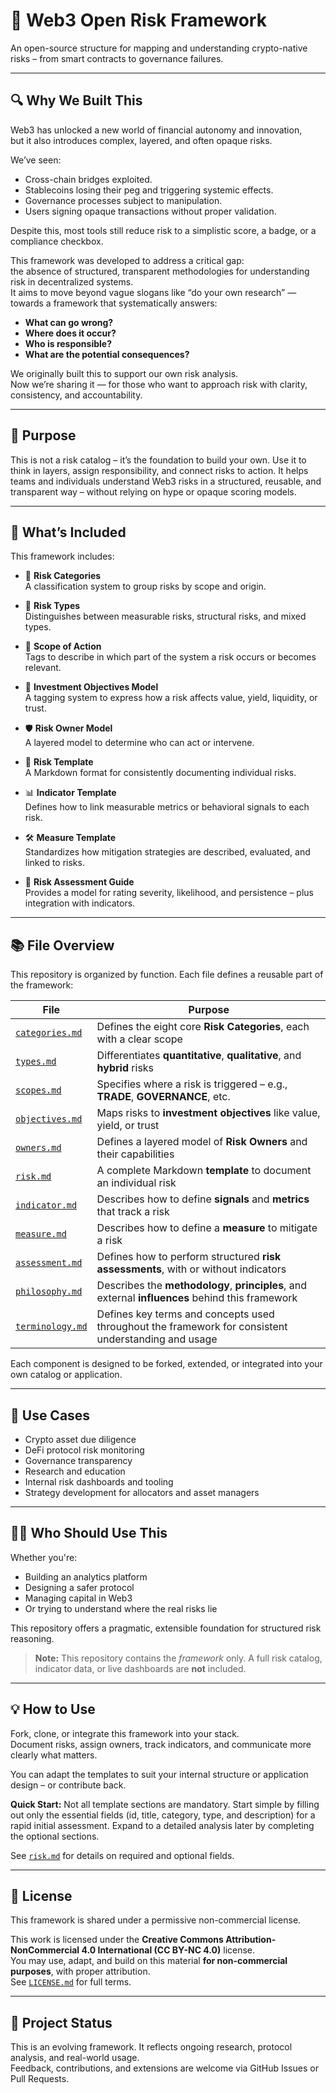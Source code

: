 # 🧠 Web3 Open Risk Framework

An open-source structure for mapping and understanding crypto-native risks – from smart contracts to governance failures.

---

## 🔍 Why We Built This

Web3 has unlocked a new world of financial autonomy and innovation,  
but it also introduces complex, layered, and often opaque risks.

We’ve seen:
- Cross-chain bridges exploited.
- Stablecoins losing their peg and triggering systemic effects.
- Governance processes subject to manipulation.
- Users signing opaque transactions without proper validation.

Despite this, most tools still reduce risk to a simplistic score, a badge, or a compliance checkbox.

This framework was developed to address a critical gap:  
the absence of structured, transparent methodologies for understanding risk in decentralized systems.  
It aims to move beyond vague slogans like “do your own research” —  
towards a framework that systematically answers:
- **What can go wrong?**  
- **Where does it occur?**  
- **Who is responsible?**  
- **What are the potential consequences?**

We originally built this to support our own risk analysis.  
Now we’re sharing it — for those who want to approach risk with clarity, consistency, and accountability.

---

## 🧭 Purpose

This is not a risk catalog – it’s the foundation to build your own. Use it to think in layers, assign responsibility, and connect risks to action.
It helps teams and individuals understand Web3 risks in a structured, reusable, and transparent way – without relying on hype or opaque scoring models.

---

## 🧱 What’s Included

This framework includes:

- 📂 **Risk Categories**  
  A classification system to group risks by scope and origin.

- 🧮 **Risk Types**  
  Distinguishes between measurable risks, structural risks, and mixed types.

- 🔁 **Scope of Action**  
  Tags to describe in which part of the system a risk occurs or becomes relevant.

- 🎯 **Investment Objectives Model**  
  A tagging system to express how a risk affects value, yield, liquidity, or trust.

- 🛡 **Risk Owner Model**  
  A layered model to determine who can act or intervene.

- 🧾 **Risk Template**  
  A Markdown format for consistently documenting individual risks.

- 📊 **Indicator Template**  
  Defines how to link measurable metrics or behavioral signals to each risk.

- 🛠 **Measure Template**  
  Standardizes how mitigation strategies are described, evaluated, and linked to risks.

- 🫆 **Risk Assessment Guide**  
  Provides a model for rating severity, likelihood, and persistence – plus integration with indicators.

---

## 📚 File Overview

This repository is organized by function. Each file defines a reusable part of the framework:

| File                                      | Purpose                                                                 |
|-------------------------------------------|-------------------------------------------------------------------------|
| [`categories.md`](./categories.md)        | Defines the eight core **Risk Categories**, each with a clear scope     |
| [`types.md`](./types.md)                  | Differentiates **quantitative**, **qualitative**, and **hybrid** risks  |
| [`scopes.md`](./scopes.md)                  | Specifies where a risk is triggered – e.g., **TRADE**, **GOVERNANCE**, etc.|
| [`objectives.md`](./objectives.md)                | Maps risks to **investment objectives** like value, yield, or trust     |
| [`owners.md`](./owners.md)                | Defines a layered model of **Risk Owners** and their capabilities       |
| [`risk.md`](./risk.md)                    | A complete Markdown **template** to document an individual risk         |
| [`indicator.md`](./indicator.md)          | Describes how to define **signals** and **metrics** that track a risk   |
| [`measure.md`](./measure.md)              | Describes how to define a **measure** to mitigate a risk                |
| [`assessment.md`](./assessment.md)        | Defines how to perform structured **risk assessments**, with or without indicators |
| [`philosophy.md`](./philosophy.md) | Describes the **methodology**, **principles**, and external **influences** behind this framework |
| [`terminology.md`](./terminology.md)      | Defines key terms and concepts used throughout the framework for consistent understanding and usage |

Each component is designed to be forked, extended, or integrated into your own catalog or application.

---

## 🧰 Use Cases

- Crypto asset due diligence  
- DeFi protocol risk monitoring  
- Governance transparency  
- Research and education  
- Internal risk dashboards and tooling  
- Strategy development for allocators and asset managers

---

## 🧑‍💻 Who Should Use This

Whether you're:

- Building an analytics platform  
- Designing a safer protocol  
- Managing capital in Web3  
- Or trying to understand where the real risks lie

This repository offers a pragmatic, extensible foundation for structured risk reasoning.

> **Note:** This repository contains the _framework_ only. A full risk catalog, indicator data, or live dashboards are **not** included.

---

## 💡 How to Use

Fork, clone, or integrate this framework into your stack.  
Document risks, assign owners, track indicators, and communicate more clearly what matters.

You can adapt the templates to suit your internal structure or application design – or contribute back.

**Quick Start:**
Not all template sections are mandatory.
Start simple by filling out only the essential fields (id, title, category, type, and description) for a rapid initial assessment. Expand to a detailed analysis later by completing the optional sections.

See [`risk.md`](./risk.md) for details on required and optional fields.

---

## 📄 License

This framework is shared under a permissive non-commercial license.

This work is licensed under the **Creative Commons Attribution-NonCommercial 4.0 International (CC BY-NC 4.0)** license.  
You may use, adapt, and build on this material **for non-commercial purposes**, with proper attribution.  
See [`LICENSE.md`](./LICENSE.md) for full terms.

---

## 🚧 Project Status

This is an evolving framework. It reflects ongoing research, protocol analysis, and real-world usage.  
Feedback, contributions, and extensions are welcome via GitHub Issues or Pull Requests.
